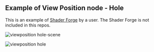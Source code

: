 ## Example of View Position node - Hole

This is an example of [Shader Forge](https://www.assetstore.unity3d.com/#!/content/14147?aid=1100lK2n&pubref=github) by a user.
The Shader Forge is not included in this repos.

![viewposition hole-scene](https://user-images.githubusercontent.com/134377/30146529-95908b1c-93d3-11e7-8050-050f086e008f.gif)

![viewposition hole](https://user-images.githubusercontent.com/134377/30146315-4438930a-93d2-11e7-8c2a-429d936afc51.png)